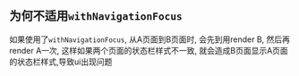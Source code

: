 ## 为何不适用`withNavigationFocus`

如果使用了`withNavigationFocus`, 从A页面到B页面时, 会先到用render B, 然后再render A一次, 这样如果两个页面的状态栏样式不一致, 就会造成B页面显示A页面的状态栏样式,导致ui出现问题